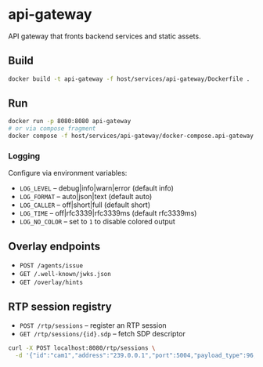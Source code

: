 # api-gateway

API gateway that fronts backend services and static assets.

## Build
```bash
docker build -t api-gateway -f host/services/api-gateway/Dockerfile .
```

## Run
```bash
docker run -p 8080:8080 api-gateway
# or via compose fragment
docker compose -f host/services/api-gateway/docker-compose.api-gateway.yaml --profile api-gateway up
```

### Logging

Configure via environment variables:

- `LOG_LEVEL` – debug|info|warn|error (default info)
- `LOG_FORMAT` – auto|json|text (default auto)
- `LOG_CALLER` – off|short|full (default short)
- `LOG_TIME` – off|rfc3339|rfc3339ms (default rfc3339ms)
- `LOG_NO_COLOR` – set to `1` to disable colored output

## Overlay endpoints
- `POST /agents/issue`
- `GET /.well-known/jwks.json`
- `GET /overlay/hints`

## RTP session registry

- `POST /rtp/sessions` – register an RTP session
- `GET /rtp/sessions/{id}.sdp` – fetch SDP descriptor

```bash
curl -X POST localhost:8080/rtp/sessions \
  -d '{"id":"cam1","address":"239.0.0.1","port":5004,"payload_type":96,"clock_rate":90000}'
```
